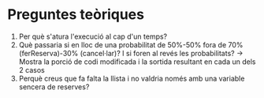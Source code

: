 # Preguntes teòriques  
1. Per què s'atura l'execució al cap d'un temps? 
2. Què passaria si en lloc de una probabilitat de 50%-50% fora de 70% (ferReserva)-30% 
(cancel·lar)? I si foren al revés les probabilitats? → Mostra la porció de codi modificada i la sortida resultant en cada un dels 2 casos 
3. Perquè creus que fa falta la llista i no valdria només amb una variable sencera de reserves? 
